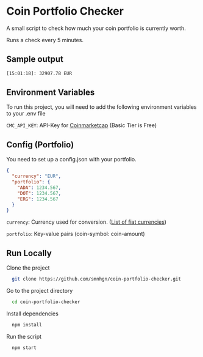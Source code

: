 
# Coin Portfolio Checker

A small script to check how much your coin portfolio is currently worth.

Runs a check every 5 minutes.


## Sample output

```bash
[15:01:18]: 32907.78 EUR
```

  
## Environment Variables

To run this project, you will need to add the following environment variables to your .env file

`CMC_API_KEY`: API-Key for [Coinmarketcap](https://pro.coinmarketcap.com/) (Basic Tier is Free)

## Config (Portfolio)

You need to set up a config.json with your portfolio.

```json
{
  "currency": "EUR",
  "portfolio": {
    "ADA": 1234.567,
    "DOT": 1234.567,
    "ERG": 1234.567
  }
}
```

`currency`: Currency used for conversion. ([List of fiat currencies](https://coinmarketcap.com/api/documentation/v1/#section/Standards-and-Conventions))

`portfolio`: Key-value pairs (coin-symbol: coin-amount)
## Run Locally

Clone the project

```bash
  git clone https://github.com/smnhgn/coin-portfolio-checker.git
```

Go to the project directory

```bash
  cd coin-portfolio-checker
```

Install dependencies

```bash
  npm install
```

Run the script

```bash
  npm start
```

  